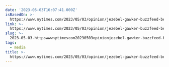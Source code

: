 ```yaml
---
date: '2023-05-03T16:07:41.000Z'
isBasedOn: >-
  https://www.nytimes.com/2023/05/03/opinion/jezebel-gawker-buzzfeed-ben-smith.html
link: >-
  https://www.nytimes.com/2023/05/03/opinion/jezebel-gawker-buzzfeed-ben-smith.html
slug: >-
  2023-05-03-httpswwwnytimescom20230503opinionjezebel-gawker-buzzfeed-ben-smithhtml
tags:
  - media
title: >-
  https://www.nytimes.com/2023/05/03/opinion/jezebel-gawker-buzzfeed-ben-smith.html
---
```


